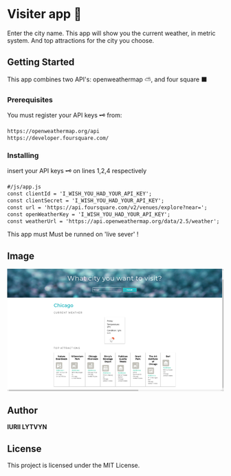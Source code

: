 # Visiter app 📍

Enter the city name. This app will show you the current weather, in metric system. And top attractions for the city you choose.


## Getting Started

This app combines two API's: openweathermap ⛅, and four square ⬛

### Prerequisites

You must register your API keys 🗝️ from:

```
https://openweathermap.org/api
https://developer.foursquare.com/
```

### Installing

insert your API keys 🗝️ on lines 1,2,4 respectively
```
#/js/app.js
const clientId = 'I_WISH_YOU_HAD_YOUR_API_KEY';
const clientSecret = 'I_WISH_YOU_HAD_YOUR_API_KEY';
const url = 'https://api.foursquare.com/v2/venues/explore?near=';
const openWeatherKey = 'I_WISH_YOU_HAD_YOUR_API_KEY';
const weatherUrl = 'https://api.openweathermap.org/data/2.5/weather';

```
This app must Must be runned on 'live sever' ! 

## Image
![](static/img/demo.png)

## Author

**IURII LYTVYN** 

## License

This project is licensed under the MIT License.
